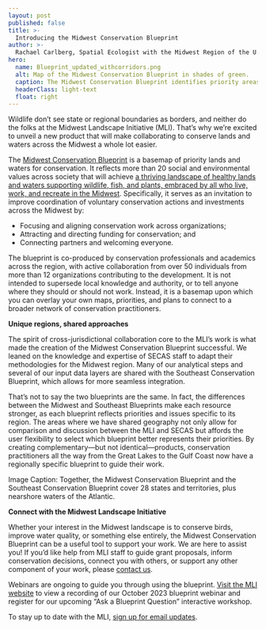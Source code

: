 ```yaml
---
layout: post
published: false
title: >-
  Introducing the Midwest Conservation Blueprint
author: >-
  Rachael Carlberg, Spatial Ecologist with the Midwest Region of the U.S. Fish and Wildlife Service
hero:
  name: Blueprint_updated_withcorridors.png
  alt: Map of the Midwest Conservation Blueprint in shades of green.
  caption: The Midwest Conservation Blueprint identifies priority areas for conservation and important areas for connectivity throughout the Midwest.
  headerClass: light-text
  float: right
---
```

Wildlife don’t see state or regional boundaries as borders, and neither do the folks at the Midwest Landscape Initiative (MLI). That’s why we’re excited to unveil a new product that will make collaborating to conserve lands and waters across the Midwest a whole lot easier.

The [Midwest Conservation Blueprint](https://mcap-fws.hub.arcgis.com/pages/midwest-conservation-blueprint) is a basemap of priority lands and waters for conservation. It reflects more than 20 social and environmental values across society that will achieve [a thriving landscape of healthy lands and waters supporting wildlife, fish, and plants, embraced by all who live, work, and recreate in the Midwest](https://www.mlimidwest.org/vision-and-goals/).<!--more--> Specifically, it serves as an invitation to improve coordination of voluntary conservation actions and investments across the Midwest by:

- Focusing and aligning conservation work across organizations;
- Attracting and directing funding for conservation; and
- Connecting partners and welcoming everyone.

The blueprint is co-produced by conservation professionals and academics across the region, with active collaboration from over 50 individuals from more than 12 organizations contributing to the development. It is not intended to supersede local knowledge and authority, or to tell anyone where they should or should not work. Instead, it is a basemap upon which you can overlay your own maps, priorities, and plans to connect to a broader network of conservation practitioners.

**Unique regions, shared approaches**  

The spirit of cross-jurisdictional collaboration core to the MLI’s work is what made the creation of the Midwest Conservation Blueprint successful. We leaned on the knowledge and expertise of SECAS staff to adapt their methodologies for the Midwest region. Many of our analytical steps and several of our input data layers are shared with the Southeast Conservation Blueprint, which allows for more seamless integration.

That’s not to say the two blueprints are the same. In fact, the differences between the Midwest and Southeast Blueprints make each resource stronger, as each blueprint reflects priorities and issues specific to its region. The areas where we have shared geography not only allow for comparison and discussion between the MLI and SECAS but affords the user flexibility to select which blueprint better represents their priorities. By creating complementary—but not identical—products, conservation practitioners all the way from the Great Lakes to the Gulf Coast now have a regionally specific blueprint to guide their work.

Image Caption: Together, the Midwest Conservation Blueprint and the Southeast Conservation Blueprint cover 28 states and territories, plus nearshore waters of the Atlantic.

**Connect with the Midwest Landscape Initiative**  

Whether your interest in the Midwest landscape is to conserve birds, improve water quality, or something else entirely, the Midwest Conservation Blueprint can be a useful tool to support your work. We are here to assist you! If you’d like help from MLI staff to guide grant proposals, inform conservation decisions, connect you with others, or support any other component of your work, please [contact us](https://www.mlimidwest.org/about-us/contact-mli-staff/).

Webinars are ongoing to guide you through using the blueprint. [Visit the MLI website](https://www.mlimidwest.org/oct-2023-blueprint-webinar/) to view a recording of our October 2023 blueprint webinar and register for our upcoming “Ask a Blueprint Question” interactive workshop.

To stay up to date with the MLI, [sign up for email updates](https://www.mlimidwest.org/email-updates/).

